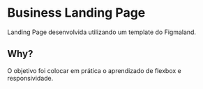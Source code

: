 

# Business Landing Page

Landing Page desenvolvida utilizando um template do Figmaland.


## Why?

O objetivo foi colocar em prática o aprendizado de flexbox e responsividade.
